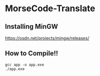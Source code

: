 # MorseCode-Translate


Installing MinGW
----------
https://osdn.net/projects/mingw/releases/


How to Compile!!
----------
	gcc app -o app.exe
	./app.exe
